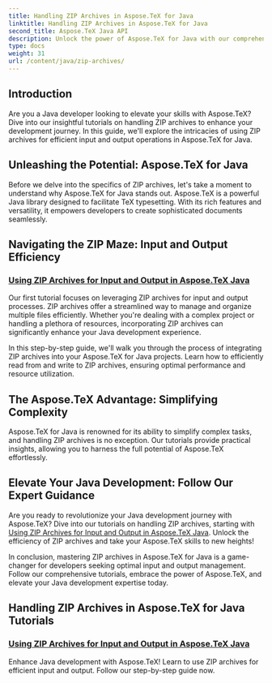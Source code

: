 ```yaml
---
title: Handling ZIP Archives in Aspose.TeX for Java
linktitle: Handling ZIP Archives in Aspose.TeX for Java
second_title: Aspose.TeX Java API
description: Unlock the power of Aspose.TeX for Java with our comprehensive tutorials on handling ZIP archives. Optimize input and output processes seamlessly with guidance.
type: docs
weight: 31
url: /content/java/zip-archives/
---
```

## Introduction

Are you a Java developer looking to elevate your skills with Aspose.TeX? Dive into our insightful tutorials on handling ZIP archives to enhance your development journey. In this guide, we'll explore the intricacies of using ZIP archives for efficient input and output operations in Aspose.TeX for Java.

## Unleashing the Potential: Aspose.TeX for Java

Before we delve into the specifics of ZIP archives, let's take a moment to understand why Aspose.TeX for Java stands out. Aspose.TeX is a powerful Java library designed to facilitate TeX typesetting. With its rich features and versatility, it empowers developers to create sophisticated documents seamlessly.

## Navigating the ZIP Maze: Input and Output Efficiency

### [Using ZIP Archives for Input and Output in Aspose.TeX Java](./zip-archives-input-output/)

Our first tutorial focuses on leveraging ZIP archives for input and output processes. ZIP archives offer a streamlined way to manage and organize multiple files efficiently. Whether you're dealing with a complex project or handling a plethora of resources, incorporating ZIP archives can significantly enhance your Java development experience.

In this step-by-step guide, we'll walk you through the process of integrating ZIP archives into your Aspose.TeX for Java projects. Learn how to efficiently read from and write to ZIP archives, ensuring optimal performance and resource utilization.

## The Aspose.TeX Advantage: Simplifying Complexity

Aspose.TeX for Java is renowned for its ability to simplify complex tasks, and handling ZIP archives is no exception. Our tutorials provide practical insights, allowing you to harness the full potential of Aspose.TeX effortlessly.

## Elevate Your Java Development: Follow Our Expert Guidance

Are you ready to revolutionize your Java development journey with Aspose.TeX? Dive into our tutorials on handling ZIP archives, starting with [Using ZIP Archives for Input and Output in Aspose.TeX Java](./zip-archives-input-output/). Unlock the efficiency of ZIP archives and take your Aspose.TeX skills to new heights!

In conclusion, mastering ZIP archives in Aspose.TeX for Java is a game-changer for developers seeking optimal input and output management. Follow our comprehensive tutorials, embrace the power of Aspose.TeX, and elevate your Java development expertise today.
## Handling ZIP Archives in Aspose.TeX for Java Tutorials
### [Using ZIP Archives for Input and Output in Aspose.TeX Java](./zip-archives-input-output/)
Enhance Java development with Aspose.TeX! Learn to use ZIP archives for efficient input and output. Follow our step-by-step guide now.
